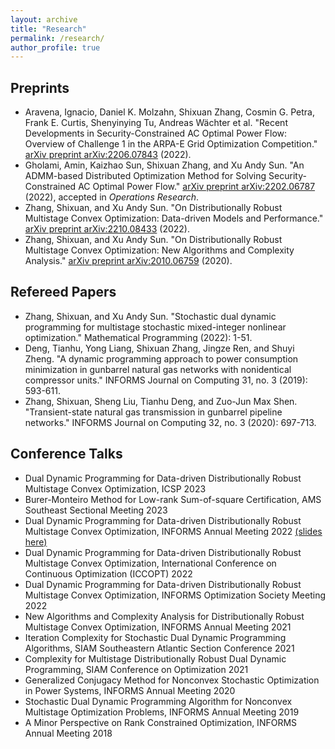 ```yaml
---
layout: archive
title: "Research"
permalink: /research/
author_profile: true
---
```


## Preprints

* Aravena, Ignacio, Daniel K. Molzahn, Shixuan Zhang, Cosmin G. Petra, Frank E. Curtis, Shenyinying Tu, Andreas Wächter et al. "Recent Developments in Security-Constrained AC Optimal Power Flow: Overview of Challenge 1 in the ARPA-E Grid Optimization Competition." [arXiv preprint arXiv:2206.07843](https://arxiv.org/abs/2206.07843) (2022).
* Gholami, Amin, Kaizhao Sun, Shixuan Zhang, and Xu Andy Sun. "An ADMM-based Distributed Optimization Method for Solving Security-Constrained AC Optimal Power Flow." [arXiv preprint arXiv:2202.06787](https://arxiv.org/abs/2202.06787) (2022), accepted in *Operations Research*.
* Zhang, Shixuan, and Xu Andy Sun. "On Distributionally Robust Multistage Convex Optimization: Data-driven Models and Performance." [arXiv preprint arXiv:2210.08433](https://arxiv.org/abs/2210.08433) (2022).
* Zhang, Shixuan, and Xu Andy Sun. "On Distributionally Robust Multistage Convex Optimization: New Algorithms and Complexity Analysis." [arXiv preprint arXiv:2010.06759](https://arxiv.org/abs/2010.06759) (2020).

## Refereed Papers

* Zhang, Shixuan, and Xu Andy Sun. "Stochastic dual dynamic programming for multistage stochastic mixed-integer nonlinear optimization." Mathematical Programming (2022): 1-51.
* Deng, Tianhu, Yong Liang, Shixuan Zhang, Jingze Ren, and Shuyi Zheng. "A dynamic programming approach to power consumption minimization in gunbarrel natural gas networks with nonidentical compressor units." INFORMS Journal on Computing 31, no. 3 (2019): 593-611.
* Zhang, Shixuan, Sheng Liu, Tianhu Deng, and Zuo-Jun Max Shen. "Transient-state natural gas transmission in gunbarrel pipeline networks." INFORMS Journal on Computing 32, no. 3 (2020): 697-713.

## Conference Talks
* Dual Dynamic Programming for Data-driven Distributionally Robust Multistage Convex Optimization, ICSP 2023
* Burer-Monteiro Method for Low-rank Sum-of-square Certification, AMS Southeast Sectional Meeting 2023
* Dual Dynamic Programming for Data-driven Distributionally Robust Multistage Convex Optimization, INFORMS Annual Meeting 2022 [(slides here)](https://shixuan-zhang.github.io/files/Research/INFORMS2022_shixuan.pdf)
* Dual Dynamic Programming for Data-driven Distributionally Robust Multistage Convex Optimization, International Conference on Continuous Optimization (ICCOPT) 2022
* Dual Dynamic Programming for Data-driven Distributionally Robust Multistage Convex Optimization, INFORMS Optimization Society Meeting 2022
* New Algorithms and Complexity Analysis for Distributionally Robust Multistage Convex Optimization, INFORMS Annual Meeting 2021
* Iteration Complexity for Stochastic Dual Dynamic Programming Algorithms, SIAM Southeastern Atlantic Section Conference 2021
* Complexity for Multistage Distributionally Robust Dual Dynamic Programming, SIAM Conference on Optimization 2021
* Generalized Conjugacy Method for Nonconvex Stochastic Optimization in Power Systems, INFORMS Annual Meeting 2020
* Stochastic Dual Dynamic Programming Algorithm for Nonconvex Multistage Optimization Problems, INFORMS Annual Meeting 2019
* A Minor Perspective on Rank Constrained Optimization, INFORMS Annual Meeting 2018

